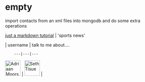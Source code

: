 # empty
import contacts from an xml files into mongodb and do some extra operations

[just a markdown tutorial](http://espn.go.com/)  | 'sports news' 

   |  username    | talk to me about....  
        
        ---|---|---
   <img src="https://avatars.githubusercontent.com/adriaanm"     height="50px" title="Adriaan Moors"/>        |
 <img src="https://avatars.githubusercontent.com/SethTisue"    height="50px" title="Seth Tisue"/>           |
